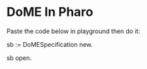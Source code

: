 # DoME In Pharo

Paste the code below in playground then do it:



sb := DoMESpecification new.

sb open.